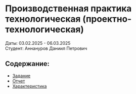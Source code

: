 # Производственная практика технологическая (проектно-технологическая)
Даты: 03.02.2025 - 06.03.2025  
Студент: Аннануров Даниил Петрович

## Содержание:
- [Задание](https://github.com/Daniyarsick/pract6-3-year/blob/main/%D0%B7%D0%B0%D0%B4%D0%B0%D0%BD%D0%B8%D0%B5_%D0%BF%D1%80%D0%B0%D0%BA%D1%82%D0%B8%D0%BA%D0%B0_3%D0%BA%D1%83%D1%80%D1%81.pdf)
- [Отчет](https://github.com/Daniyarsick/pract6-3-year/blob/main/%D0%BE%D1%82%D1%87%D0%B5%D1%82_%D0%BF%D1%80%D0%B0%D0%BA%D1%82%D0%B8%D0%BA%D0%B0_3%D0%BA%D1%83%D1%80%D1%81.pdf)
- [Характеристика]()
